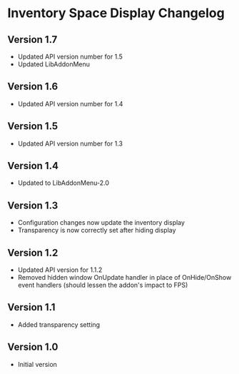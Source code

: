 # Inventory Space Display Changelog

## Version 1.7
* Updated API version number for 1.5
* Updated LibAddonMenu

## Version 1.6
* Updated API version number for 1.4

## Version 1.5
* Updated API version number for 1.3

## Version 1.4
* Updated to LibAddonMenu-2.0

## Version 1.3
* Configuration changes now update the inventory display
* Transparency is now correctly set after hiding display

## Version 1.2
* Updated API version for 1.1.2
* Removed hidden window OnUpdate handler in place of OnHide/OnShow event handlers (should lessen the addon's impact to FPS)

## Version 1.1
* Added transparency setting

## Version 1.0
* Initial version